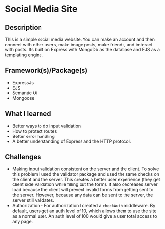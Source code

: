# Social Media Site

## Description
This is a simple social media website. You can make an account and then connect with other users, make image posts, make friends, and imteract with posts. Its built on Express with MongoDb as the database and EJS as a templating engine.

## Framework(s)/Package(s)
* ExpressJs
* EJS
* Semantic UI
* Mongoose 

## What I learned
* Better ways to do input validation
* How to protect routes
* Better error handling
* A better understanding of Express and the HTTP protocol.

## Challenges
 * Making input validation consistent on the server and the client. To solve this problem I used the validator package and used the same checks on the client and the server. This creates a better user experience (they get client side validation while filling out the form). It also decreases server load because the client will prevent invalid forms from getting sent to the server. However, because any data can be sent to the server, the server still validates. 
 * Authorization - For authorization I created a ```checkAuth``` middleware. By default, users get an auth level of 10, which allows them to use the site as a normal user. An auth level of 100 would give a user total access to any page. 
